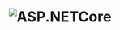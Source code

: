 <h1 align="center">
  <img alt="ASP.NETCore" title="ASP.NETCore" src="https://github.com/rcc-repository/ASP.NET_CORE_Enterprise_app/blob/main/wwwroot/img/LogoCurso.png" />
</h1>

